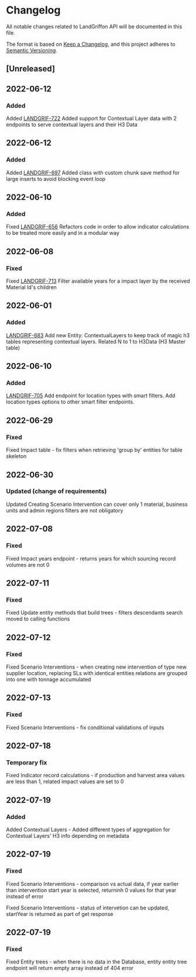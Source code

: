 # Changelog

All notable changes related to LandGriffon API will be documented in this file.

The format is based on [Keep a Changelog](https://keepachangelog.com/en/1.0.0/),
and this project adheres to [Semantic Versioning](https://semver.org/).

## [Unreleased]

##  2022-06-12
### Added
Added [LANDGRIF-722](https://vizzuality.atlassian.net/browse/LANDGRIF-722)
Added support for Contextual Layer data with 2 endpoints to serve contextual layers and their H3 Data

##  2022-06-12
### Added
Added [LANDGRIF-697](https://vizzuality.atlassian.net/browse/LANDGRIF-697)
Added class with custom chunk save method for large inserts to avoid blocking
event loop

##  2022-06-10
### Added
Fixed [LANDGRIF-656](https://vizzuality.atlassian.net/browse/LANDGRIF-656)
Refactors code in order to allow indicator calculations to be treated more easily and in a modular way


##  2022-06-08
### Fixed
Fixed [LANDGRIF-713](https://vizzuality.atlassian.net/browse/LANDGRIF-713)
Filter available years for a impact layer by the received Material Id's children



##  2022-06-01
### Added
[LANDGRIF-683](https://vizzuality.atlassian.net/browse/LANDGRIF-683)
Add new Entity: ContextualLayers to keep track of magic h3 tables representing 
contextual layers. Related N to 1 to H3Data (H3 Master table)

##  2022-06-10
### Added
[LANDGRIF-705](https://vizzuality.atlassian.net/browse/LANDGRIF-705)
Add endpoint for location types with smart filters. Add location types options to
other smart filter endpoints.

## 2022-06-29
### Fixed

Fixed 
Impact table - fix filters when retrieving 'group by' entities for table skeleton

## 2022-06-30

### Updated (change of requirements)

Updated
Creating Scenario Intervention can cover only 1 material, business units and admin regions filters are not obligatory

## 2022-07-08

### Fixed

Fixed
Impact years endpoint - returns years for which sourcing record volumes are not 0


## 2022-07-11

### Fixed

Fixed
Update entity methods that build trees - filters descendants search moved to calling functions

## 2022-07-12

### Fixed

Fixed
Scenario Interventions - when creating new intervention of type new supplier location, replacing SLs with identical entities relations 
are grouped into one with tonnage accumulated

## 2022-07-13

### Fixed

Fixed
Scenario Interventions - fix conditional validations of inputs

## 2022-07-18

### Temporary fix

Fixed
Indicator record calculations - if production and harvest area values are less than 1,
related impact values are set to 0

## 2022-07-19

### Added

Added
Contextual Layers - Added different types of aggregation for Contextual Layers' H3 info depending on metadata



## 2022-07-19

### Fixed

Fixed
Scenario Interventions - comparison vs actual data, if year earlier than intervention start year is selected,
returninh 0 values for that year instead of error

Fixed
Scenario Interventions - status of intervetion can be updated, startYear is returned as part of get response


## 2022-07-19

### Fixed
Fixed
Entity trees - when there is no data in the Database, entity entity tree endpoint will return empty array
instead of 404 error



